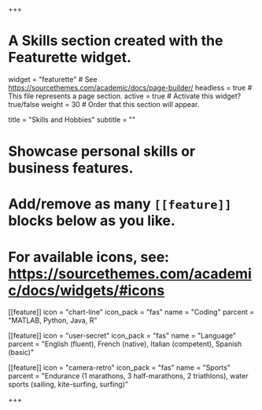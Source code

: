 +++
# A Skills section created with the Featurette widget.
widget = "featurette"  # See https://sourcethemes.com/academic/docs/page-builder/
headless = true  # This file represents a page section.
active = true  # Activate this widget? true/false
weight = 30  # Order that this section will appear.

title = "Skills and Hobbies"
subtitle = ""

# Showcase personal skills or business features.
# 
# Add/remove as many `[[feature]]` blocks below as you like.
# 
# For available icons, see: https://sourcethemes.com/academic/docs/widgets/#icons

[[feature]]
  icon = "chart-line"
  icon_pack = "fas"
  name = "Coding"
  parcent = "MATLAB, Python, Java, R"
  
[[feature]]
  icon = "user-secret"
  icon_pack = "fas"
  name = "Language"
  parcent = "English (fluent), French (native), Italian (competent), Spanish (basic)"  
  
[[feature]]
  icon = "camera-retro"
  icon_pack = "fas"
  name = "Sports"
  parcent = "Endurance (1 marathons, 3 half-marathons, 2 triathlons), water sports (sailing, kite-surfing, surfing)"

+++
